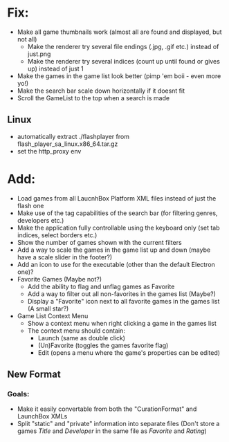 # Fix:
* Make all game thumbnails work (almost all are found and displayed, but not all)
  - Make the renderer try several file endings (.jpg, .gif etc.) instead of just.png
  - Make the renderer try several indices (count up until found or gives up) instead of just 1
* Make the games in the game list look better (pimp 'em boii - even more yo!)
* Make the search bar scale down horizontally if it doesnt fit
* Scroll the GameList to the top when a search is made

## Linux

* automatically extract ./flashplayer from flash_player_sa_linux.x86_64.tar.gz
* set the http_proxy env

# Add:
* Load games from all LaucnhBox Platform XML files instead of just the flash one
* Make use of the tag capabilities of the search bar (for filtering genres, developers etc.)
* Make the application fully controllable using the keyboard only (set tab indices, select borders etc.)
* Show the number of games shown with the current filters
* Add a way to scale the games in the game list up and down (maybe have a scale slider in the footer?)
* Add an icon to use for the executable (other than the default Electron one)?
* Favorite Games (Maybe not?)
  - Add the ability to flag and unflag games as Favorite
  - Add a way to filter out all non-favorites in the games list (Maybe?)
  - Display a "Favorite" icon next to all favorite games in the games list (A small star?)
* Game List Context Menu
  - Show a context menu when right clicking a game in the games list
  - The context menu should contain:
    * Launch (same as double click)
    * (Un)Favorite (toggles the games favorite flag)
    * Edit (opens a menu where the game's properties can be edited)

## New Format
### Goals:
* Make it easily convertable from both the "CurationFormat" and LaunchBox XMLs
* Split "static" and "private" information into separate files (Don't store a games _Title_ and _Developer_ in the same file as _Favorite_ and _Rating_)

